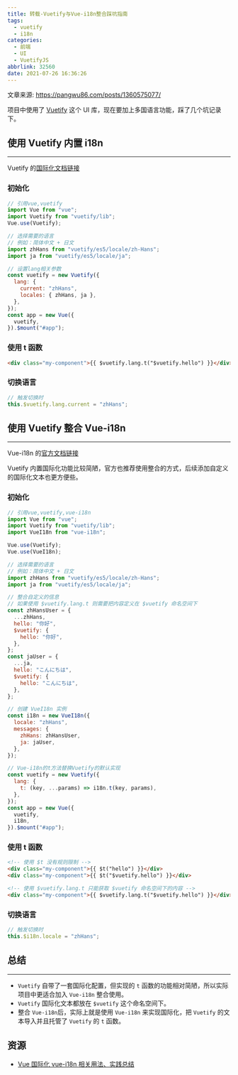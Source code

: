 ```yaml
---
title: 转载-Vuetify与Vue-i18n整合踩坑指南
tags:
  - vuetify
  - i18n
categories:
  - 前端
  - UI
  - VuetifyJS
abbrlink: 32560
date: 2021-07-26 16:36:26
---
```


文章来源: <https://pangwu86.com/posts/1360575077/>

<!-- more -->

项目中使用了 [Vuetify](https://vuetifyjs.com/) 这个 UI 库，现在要加上多国语言功能，踩了几个坑记录下。

## 使用 Vuetify 内置 i18n

---

Vuetify 的[国际化文档链接](https://vuetifyjs.com/zh-Hans/features/internationalization/)

### 初始化

```js
// 引用vue,vuetify
import Vue from "vue";
import Vuetify from "vuetify/lib";
Vue.use(Vuetify);

// 选择需要的语言
// 例如：简体中文 + 日文
import zhHans from "vuetify/es5/locale/zh-Hans";
import ja from "vuetify/es5/locale/ja";

// 设置lang相关参数
const vuetify = new Vuetify({
  lang: {
    current: "zhHans",
    locales: { zhHans, ja },
  },
});
const app = new Vue({
  vuetify,
}).$mount("#app");
```

### 使用 t 函数

```html
<div class="my-component">{{ $vuetify.lang.t("$vuetify.hello") }}</div>
```

### 切换语言

```js
// 触发切换时
this.$vuetify.lang.current = "zhHans";
```

## 使用 Vuetify 整合 Vue-i18n

---

Vue-i18n 的[官方文档链接](https://kazupon.github.io/vue-i18n/zh/started.html)

Vuetify 内置国际化功能比较简陋，官方也推荐使用整合的方式，后续添加自定义的国际化文本也更方便些。

### 初始化

```js
// 引用vue,vuetify,vue-i18n
import Vue from "vue";
import Vuetify from "vuetify/lib";
import VueI18n from "vue-i18n";

Vue.use(Vuetify);
Vue.use(VueI18n);

// 选择需要的语言
// 例如：简体中文 + 日文
import zhHans from "vuetify/es5/locale/zh-Hans";
import ja from "vuetify/es5/locale/ja";

// 整合自定义的信息
// 如果使用 $vuetify.lang.t 则需要把内容定义在 $vuetify 命名空间下
const zhHansUser = {
  ...zhHans,
  hello: "你好",
  $vuetify: {
    hello: "你好",
  },
};
const jaUser = {
  ...ja,
  hello: "こんにちは",
  $vuetify: {
    hello: "こんにちは",
  },
};

// 创建 VueI18n 实例
const i18n = new VueI18n({
  locale: "zhHans",
  messages: {
    zhHans: zhHansUser,
    ja: jaUser,
  },
});

// Vue-i18n的t方法替换Vuetify的默认实现
const vuetify = new Vuetify({
  lang: {
    t: (key, ...params) => i18n.t(key, params),
  },
});
const app = new Vue({
  vuetify,
  i18n,
}).$mount("#app");
```

### 使用 t 函数

```html
<!-- 使用 $t 没有规则限制 -->
<div class="my-component">{{ $t("hello") }}</div>
<div class="my-component">{{ $t("$vuetify.hello") }}</div>

<!-- 使用 $vuetify.lang.t 只能获取 $vuetify 命名空间下的内容 -->
<div class="my-component">{{ $vuetify.lang.t("$vuetify.hello") }}</div>
```

### 切换语言

```js
// 触发切换时
this.$i18n.locale = "zhHans";
```

## 总结

---

- `Vuetify` 自带了一套国际化配置，但实现的 `t` 函数的功能相对简陋，所以实际项目中更适合加入 `Vue-i18n` 整合使用。
- `Vuetify` 国际化文本都放在 `$vuetify` 这个命名空间下。
- 整合 `Vue-i18n`后，实际上就是使用 `Vue-i18n` 来实现国际化，把 `Vuetify` 的文本导入并且托管了 `Vuetify` 的 `t` 函数。

## 资源

- [Vue 国际化 vue-i18n 相关用法、实践总结](http://www.zuo11.com/blog/2021/5/vue-i18n_use.html)
